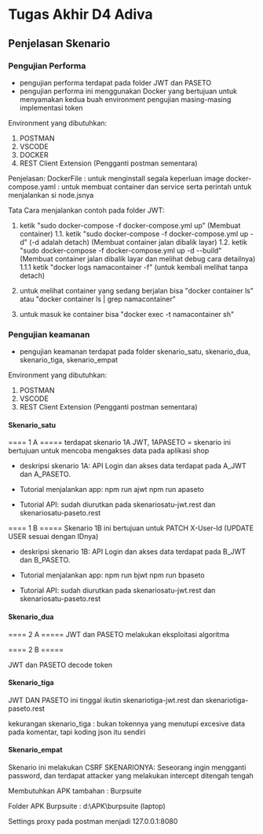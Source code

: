 # Tugas Akhir D4 Adiva

## Penjelasan Skenario

### Pengujian Performa

- pengujian performa terdapat pada folder JWT dan PASETO
- pengujian performa ini menggunakan Docker yang bertujuan untuk menyamakan kedua buah environment pengujian masing-masing implementasi token

Environment yang dibutuhkan:

1. POSTMAN
2. VSCODE
3. DOCKER
4. REST Client Extension (Pengganti postman sementara)


Penjelasan:
DockerFile : untuk menginstall segala keperluan image
docker-compose.yaml : untuk membuat container dan service serta perintah untuk menjalankan si node.jsnya

Tata Cara menjalankan contoh pada folder JWT:
1. ketik "sudo docker-compose -f docker-compose.yml up" (Membuat container)
1.1. ketik "sudo docker-compose -f docker-compose.yml up -d" (-d adalah detach) (Membuat container jalan dibalik layar)
1.2. ketik "sudo docker-compose -f docker-compose.yml up -d --build" (Membuat container jalan dibalik layar dan melihat debug cara detailnya)
1.1.1 ketik "docker logs namacontainer -f" (untuk kembali melihat tanpa detach)

2. untuk melihat container yang sedang berjalan bisa "docker container ls" atau "docker container ls | grep namacontainer"

3. untuk masuk ke container bisa "docker exec -t namacontainer sh"


### Pengujian keamanan

- pengujian keamanan terdapat pada folder skenario_satu, skenario_dua, skenario_tiga, skenario_empat

Environment yang dibutuhkan:

1. POSTMAN
2. VSCODE
3. REST Client Extension (Pengganti postman sementara)

#### Skenario_satu

==== 1 A =====
terdapat skenario 1A JWT, 1APASETO = skenario ini bertujuan untuk mencoba mengakses data pada aplikasi shop

- deskripsi skenario 1A:
  API Login dan akses data terdapat pada A_JWT dan A_PASETO.

- Tutorial menjalankan app:
  npm run ajwt
  npm run apaseto

- Tutorial API:
  sudah diurutkan pada skenariosatu-jwt.rest dan skenariosatu-paseto.rest

==== 1 B =====
Skenario 1B ini bertujuan untuk PATCH X-User-Id (UPDATE USER sesuai dengan IDnya)

- deskripsi skenario 1B:
  API Login dan akses data terdapat pada B_JWT dan B_PASETO.

- Tutorial menjalankan app:
  npm run bjwt
  npm run bpaseto

- Tutorial API:
  sudah diurutkan pada skenariosatu-jwt.rest dan skenariosatu-paseto.rest

#### Skenario_dua

==== 2 A =====
JWT dan PASETO melakukan eksploitasi algoritma

==== 2 B =====

JWT dan PASETO decode token

#### Skenario_tiga

JWT DAN PASETO ini tinggal ikutin skenariotiga-jwt.rest dan skenariotiga-paseto.rest

kekurangan skenario_tiga : bukan tokennya yang menutupi excesive data pada komentar, tapi koding json itu sendiri

#### Skenario_empat

Skenario ini melakukan CSRF
SKENARIONYA:
Seseorang ingin mengganti password, dan terdapat attacker yang melakukan intercept ditengah tengah

Membutuhkan APK tambahan : Burpsuite

Folder APK Burpsuite : d:\APK\burpsuite (laptop)

Settings proxy pada postman menjadi 127.0.0.1:8080
